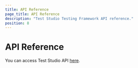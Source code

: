 ```yaml
---
title: API Reference
page_title: API Reference
description: "Test Studio Testing Framework API reference."
position: 8
---
```


# API Reference

You can access Test Studio API <a href="http://docs.telerik.com/teststudio/api" target="_blank">here</a>.
